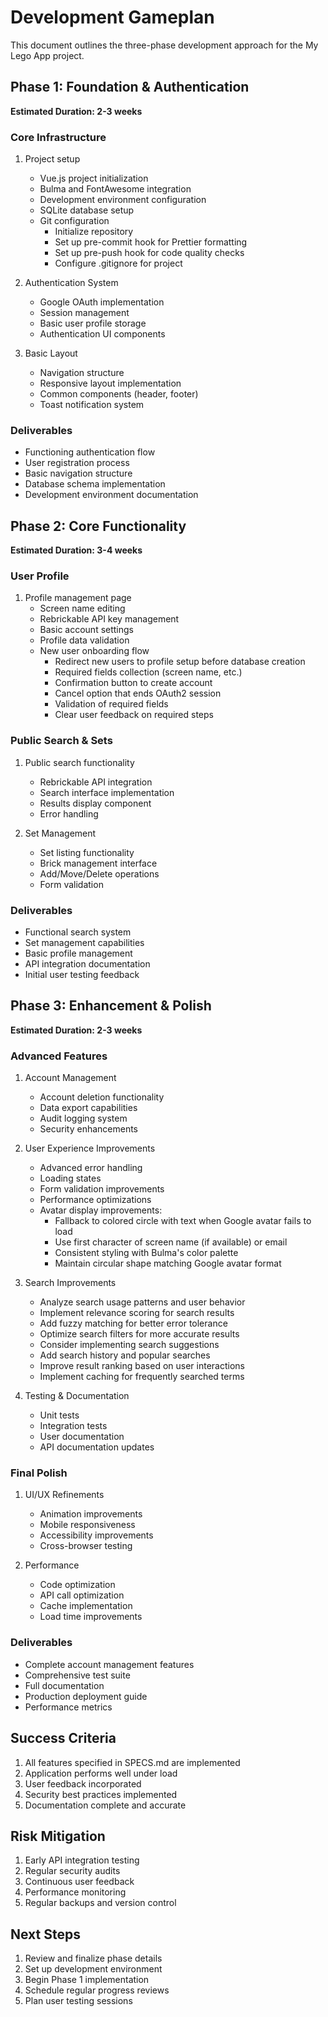 # Development Gameplan

This document outlines the three-phase development approach for the My Lego App project.

## Phase 1: Foundation & Authentication

**Estimated Duration: 2-3 weeks**

### Core Infrastructure

1. Project setup

   - Vue.js project initialization
   - Bulma and FontAwesome integration
   - Development environment configuration
   - SQLite database setup
   - Git configuration
     - Initialize repository
     - Set up pre-commit hook for Prettier formatting
     - Set up pre-push hook for code quality checks
     - Configure .gitignore for project

2. Authentication System

   - Google OAuth implementation
   - Session management
   - Basic user profile storage
   - Authentication UI components

3. Basic Layout
   - Navigation structure
   - Responsive layout implementation
   - Common components (header, footer)
   - Toast notification system

### Deliverables

- Functioning authentication flow
- User registration process
- Basic navigation structure
- Database schema implementation
- Development environment documentation

## Phase 2: Core Functionality

**Estimated Duration: 3-4 weeks**

### User Profile

1. Profile management page
   - Screen name editing
   - Rebrickable API key management
   - Basic account settings
   - Profile data validation
   - New user onboarding flow
     - Redirect new users to profile setup before database creation
     - Required fields collection (screen name, etc.)
     - Confirmation button to create account
     - Cancel option that ends OAuth2 session
     - Validation of required fields
     - Clear user feedback on required steps

### Public Search & Sets

1. Public search functionality

   - Rebrickable API integration
   - Search interface implementation
   - Results display component
   - Error handling

2. Set Management
   - Set listing functionality
   - Brick management interface
   - Add/Move/Delete operations
   - Form validation

### Deliverables

- Functional search system
- Set management capabilities
- Basic profile management
- API integration documentation
- Initial user testing feedback

## Phase 3: Enhancement & Polish

**Estimated Duration: 2-3 weeks**

### Advanced Features

1. Account Management

   - Account deletion functionality
   - Data export capabilities
   - Audit logging system
   - Security enhancements

2. User Experience Improvements

   - Advanced error handling
   - Loading states
   - Form validation improvements
   - Performance optimizations
   - Avatar display improvements:
     - Fallback to colored circle with text when Google avatar fails to load
     - Use first character of screen name (if available) or email
     - Consistent styling with Bulma's color palette
     - Maintain circular shape matching Google avatar format

3. Search Improvements

   - Analyze search usage patterns and user behavior
   - Implement relevance scoring for search results
   - Add fuzzy matching for better error tolerance
   - Optimize search filters for more accurate results
   - Consider implementing search suggestions
   - Add search history and popular searches
   - Improve result ranking based on user interactions
   - Implement caching for frequently searched terms

4. Testing & Documentation
   - Unit tests
   - Integration tests
   - User documentation
   - API documentation updates

### Final Polish

1. UI/UX Refinements

   - Animation improvements
   - Mobile responsiveness
   - Accessibility improvements
   - Cross-browser testing

2. Performance
   - Code optimization
   - API call optimization
   - Cache implementation
   - Load time improvements

### Deliverables

- Complete account management features
- Comprehensive test suite
- Full documentation
- Production deployment guide
- Performance metrics

## Success Criteria

1. All features specified in SPECS.md are implemented
2. Application performs well under load
3. User feedback incorporated
4. Security best practices implemented
5. Documentation complete and accurate

## Risk Mitigation

1. Early API integration testing
2. Regular security audits
3. Continuous user feedback
4. Performance monitoring
5. Regular backups and version control

## Next Steps

1. Review and finalize phase details
2. Set up development environment
3. Begin Phase 1 implementation
4. Schedule regular progress reviews
5. Plan user testing sessions
